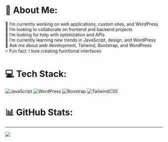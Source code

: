 # 💫 About Me:
🔭 I’m currently working on web applications, custom sites, and WordPress<br>👯 I’m looking to collaborate on frontend and backend projects<br>🤝 I’m looking for help with optimization and APIs<br>🌱 I’m currently learning new trends in JavaScript, design, and WordPress<br>💬 Ask me about web development, Tailwind, Bootstrap, and WordPress<br>⚡ Fun fact: I love creating functional interfaces


# 💻 Tech Stack:
![JavaScript](https://img.shields.io/badge/javascript-%23323330.svg?style=for-the-badge&logo=javascript&logoColor=%23F7DF1E) ![WordPress](https://img.shields.io/badge/WordPress-%23117AC9.svg?style=for-the-badge&logo=WordPress&logoColor=white) ![Boostrap]([https://img.shields.io/badge/WordPress-%23117AC9.svg?style=for-the-badge&logo=WordPress&logoColor=white](https://img.shields.io/badge/bootstrap-%238511FA.svg?style=for-the-badge&logo=bootstrap&logoColor=white)) ![TailwindCSS](https://img.shields.io/badge/tailwindcss-%2338B2AC.svg?style=for-the-badge&logo=tailwind-css&logoColor=white)
# 📊 GitHub Stats:
---
[![](https://visitcount.itsvg.in/api?id=TitoRed&icon=0&color=0)](https://visitcount.itsvg.in)
